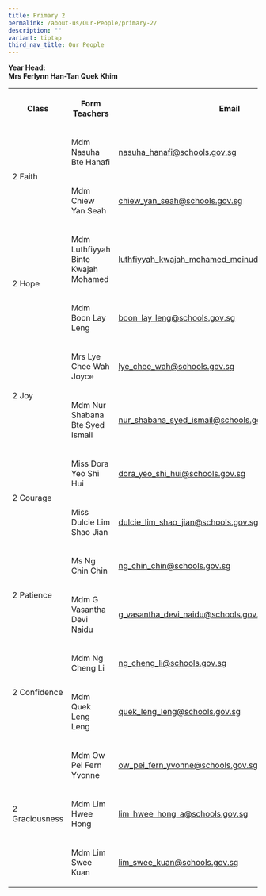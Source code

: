 ```yaml
---
title: Primary 2
permalink: /about-us/Our-People/primary-2/
description: ""
variant: tiptap
third_nav_title: Our People
---
```

<p><strong>Year Head:</strong>
<br><strong>Mrs Ferlynn Han-Tan Quek Khim</strong>
</p>
<table style="minWidth: 75px">
<colgroup>
<col>
<col>
<col>
</colgroup>
<tbody>
<tr>
<th rowspan="1" colspan="1">
<p>Class</p>
</th>
<th rowspan="1" colspan="1">
<p>Form Teachers</p>
</th>
<th rowspan="1" colspan="1">
<p>Email</p>
</th>
</tr>
<tr>
<td rowspan="2" colspan="1">
<p>2 Faith</p>
</td>
<td rowspan="1" colspan="1">
<p>Mdm Nasuha Bte Hanafi</p>
</td>
<td rowspan="1" colspan="1">
<p><a href="mailto:nasuha_hanafi@schools.gov.sg" rel="noopener noreferrer nofollow" target="_blank">nasuha_hanafi@schools.gov.sg</a>
</p>
</td>
</tr>
<tr>
<td rowspan="1" colspan="1">
<p>Mdm Chiew Yan Seah</p>
</td>
<td rowspan="1" colspan="1">
<p><a href="mailto:chiew_yan_seah@schools.gov.sg" rel="noopener noreferrer nofollow" target="_blank">chiew_yan_seah@schools.gov.sg</a>
</p>
</td>
</tr>
<tr>
<td rowspan="2" colspan="1">
<p>2 Hope</p>
</td>
<td rowspan="1" colspan="1">
<p>Mdm Luthfiyyah Binte Kwajah Mohamed</p>
</td>
<td rowspan="1" colspan="1">
<p><a href="mailto:luthfiyyah_kwajah_mohamed_moinuddeen@schools.gov.sg" rel="noopener noreferrer nofollow" target="_blank">luthfiyyah_kwajah_mohamed_moinuddeen@schools.gov.sg</a>
</p>
</td>
</tr>
<tr>
<td rowspan="1" colspan="1">
<p>Mdm Boon Lay Leng</p>
</td>
<td rowspan="1" colspan="1">
<p><a href="mailto:boon_lay_leng@schools.gov.sg" rel="noopener noreferrer nofollow" target="_blank">boon_lay_leng@schools.gov.sg</a>
</p>
</td>
</tr>
<tr>
<td rowspan="2" colspan="1">
<p>2 Joy</p>
</td>
<td rowspan="1" colspan="1">
<p>Mrs Lye Chee Wah Joyce</p>
</td>
<td rowspan="1" colspan="1">
<p><a href="mailto:lye_chee_wah@schools.gov.sg" rel="noopener noreferrer nofollow" target="_blank">lye_chee_wah@schools.gov.sg</a>
</p>
</td>
</tr>
<tr>
<td rowspan="1" colspan="1">
<p>Mdm Nur Shabana Bte Syed Ismail</p>
</td>
<td rowspan="1" colspan="1">
<p><a href="mailto:nur_shabana_syed_ismail@schools.gov.sg" rel="noopener noreferrer nofollow" target="_blank">nur_shabana_syed_ismail@schools.gov.sg</a>
</p>
</td>
</tr>
<tr>
<td rowspan="2" colspan="1">
<p>2 Courage</p>
</td>
<td rowspan="1" colspan="1">
<p>Miss Dora Yeo Shi Hui</p>
</td>
<td rowspan="1" colspan="1">
<p><a href="mailto:dora_yeo_shi_hui@schools.gov.sg" rel="noopener noreferrer nofollow" target="_blank">dora_yeo_shi_hui@schools.gov.sg</a>
</p>
</td>
</tr>
<tr>
<td rowspan="1" colspan="1">
<p>Miss Dulcie Lim Shao Jian</p>
</td>
<td rowspan="1" colspan="1">
<p><a href="mailto:dulcie_lim_shao_jian@schools.gov.sg" rel="noopener noreferrer nofollow" target="_blank">dulcie_lim_shao_jian@schools.gov.sg</a>
</p>
</td>
</tr>
<tr>
<td rowspan="2" colspan="1">
<p>2&nbsp;Patience</p>
</td>
<td rowspan="1" colspan="1">
<p>Ms Ng Chin Chin</p>
</td>
<td rowspan="1" colspan="1">
<p><a href="mailto:ng_chin_chin@schools.gov.sg" rel="noopener noreferrer nofollow" target="_blank">ng_chin_chin@schools.gov.sg</a>
</p>
</td>
</tr>
<tr>
<td rowspan="1" colspan="1">
<p>Mdm G Vasantha Devi Naidu</p>
</td>
<td rowspan="1" colspan="1">
<p><a href="mailto:g_vasantha_devi_naidu@schools.gov.sg" rel="noopener noreferrer nofollow" target="_blank">g_vasantha_devi_naidu@schools.gov.sg</a>
</p>
</td>
</tr>
<tr>
<td rowspan="2" colspan="1">
<p>2 Confidence</p>
</td>
<td rowspan="1" colspan="1">
<p>Mdm Ng Cheng Li</p>
</td>
<td rowspan="1" colspan="1">
<p><a href="mailto:ng_cheng_li@schools.gov.sg" rel="noopener noreferrer nofollow" target="_blank">ng_cheng_li@schools.gov.sg</a>
</p>
</td>
</tr>
<tr>
<td rowspan="1" colspan="1">
<p>Mdm Quek Leng Leng</p>
</td>
<td rowspan="1" colspan="1">
<p><a href="mailto:quek_leng_leng@schools.gov.sg" rel="noopener noreferrer nofollow" target="_blank">quek_leng_leng@schools.gov.sg</a>
</p>
</td>
</tr>
<tr>
<td rowspan="3" colspan="1">
<p>2 Graciousness</p>
</td>
<td rowspan="1" colspan="1">
<p>Mdm Ow Pei Fern Yvonne</p>
</td>
<td rowspan="1" colspan="1">
<p><a href="mailto:ow_pei_fern_yvonne@schools.gov.sg" rel="noopener noreferrer nofollow" target="_blank">ow_pei_fern_yvonne@schools.gov.sg</a>
</p>
</td>
</tr>
<tr>
<td rowspan="1" colspan="1">
<p>Mdm Lim Hwee Hong</p>
</td>
<td rowspan="1" colspan="1">
<p><a href="mailto:lim_hwee_hong_a@schools.gov.sg" rel="noopener noreferrer nofollow" target="_blank">lim_hwee_hong_a@schools.gov.sg</a>
</p>
</td>
</tr>
<tr>
<td rowspan="1" colspan="1">
<p>Mdm Lim Swee Kuan</p>
</td>
<td rowspan="1" colspan="1">
<p><a href="mailto:lim_swee_kuan@schools.gov.sg" rel="noopener noreferrer nofollow" target="_blank">lim_swee_kuan@schools.gov.sg</a>
</p>
</td>
</tr>
</tbody>
</table>
<p></p>